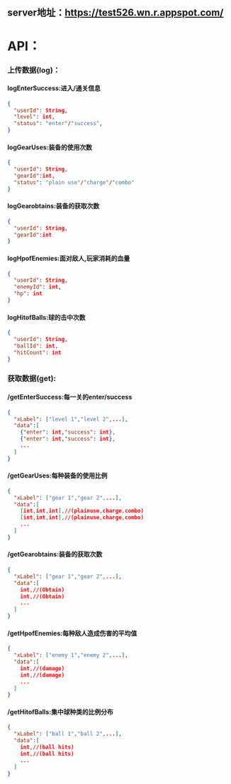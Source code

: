## server地址：https://test526.wn.r.appspot.com/
# API：
### 上传数据(log)：
#### logEnterSuccess:进入/通关信息
```json
{
  "userId": String,
  "level": int,
  "status": "enter"/"success",
}
```
#### logGearUses:装备的使用次数
```json
{
  "userId": String,
  "gearId":int,
  "status": "plain use"/"charge"/"combo"
}
```
#### logGearobtains:装备的获取次数
```json
{
  "userId": String,
  "gearId":int
}
```
#### logHpofEnemies:面对敌人,玩家消耗的血量
```json
{
  "userId": String,
  "enemyId": int,
  "hp": int
}
```
#### logHitofBalls:球的击中次数
```json
{
  "userId": String,
  "ballId": int,
  "hitCount": int
}
```
### 获取数据(get):
#### /getEnterSuccess:每一关的enter/success 
```json
{
  "xLabel": ["level 1","level 2",...],
  "data":[
    {"enter": int,"success": int},
    {"enter": int,"success": int},
    ...
  ]
}
```
#### /getGearUses:每种装备的使用比例
```json
{
  "xLabel": ["gear 1","gear 2",...],
  "data":[
    [int,int,int],//(plainuse,charge,combo)
    [int,int,int],//(plainuse,charge,combo)
    ...
  ]
}
```
#### /getGearobtains:装备的获取次数
```json
{
  "xLabel": ["gear 1","gear 2",...],
  "data":[
    int,//(Obtain)
    int,//(Obtain)
    ...
  ]
}
```
#### /getHpofEnemies:每种敌人造成伤害的平均值
```json
{
  "xLabel": ["enemy 1","enemy 2",...],
  "data":[
    int,//(damage)
    int,//(damage)
    ...
  ]
}
```
#### /getHitofBalls:集中球种类的比例分布
```json
{
  "xLabel": ["ball 1","ball 2",...],
  "data":[
    int,//(ball hits)
    int,//(ball hits)
    ...
  ]
}
```






